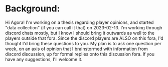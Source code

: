 # Background:
Hi Agora! I'm working on a thesis regarding player opinions, and started "data collection" (if you can call it that) on 2023-02-13. I'm working through discord chats mostly, but I know I should bring it outwards as well to the players outside that fora. Since the discord players are ALSO on this fora, I'd thought I'd bring these questions to you. My plan is to ask one question per week, on an axis of opinion that I brainstormed with information from discord discussion, up for formal replies onto this discussion fora. If you have any suggestions, I'll welcome it.
